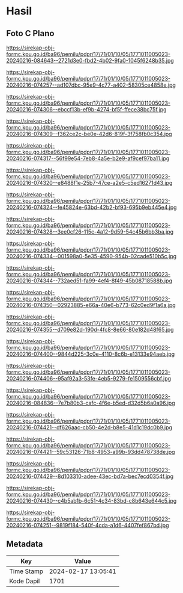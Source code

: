 # Hasil

## Foto C Plano

https://sirekap-obj-formc.kpu.go.id/ba96/pemilu/pdpr/17/71/01/10/05/1771011005023-20240216-084643--2721d3e0-fbd2-4b02-9fa0-1045f6248b35.jpg

https://sirekap-obj-formc.kpu.go.id/ba96/pemilu/pdpr/17/71/01/10/05/1771011005023-20240216-074257--ad107dbc-95e9-4c77-a402-58305ce4858e.jpg

https://sirekap-obj-formc.kpu.go.id/ba96/pemilu/pdpr/17/71/01/10/05/1771011005023-20240216-074306--ebccf13b-ef9b-4274-bf5f-ffece38bc75f.jpg

https://sirekap-obj-formc.kpu.go.id/ba96/pemilu/pdpr/17/71/01/10/05/1771011005023-20240216-074309--f362ce2c-be0e-42d6-819f-3f758fb0c354.jpg

https://sirekap-obj-formc.kpu.go.id/ba96/pemilu/pdpr/17/71/01/10/05/1771011005023-20240216-074317--56f99e54-7eb8-4a5e-b2e9-af9cef97ba11.jpg

https://sirekap-obj-formc.kpu.go.id/ba96/pemilu/pdpr/17/71/01/10/05/1771011005023-20240216-074320--e8488f1e-25b7-47ce-a2e5-c5ed16271d43.jpg

https://sirekap-obj-formc.kpu.go.id/ba96/pemilu/pdpr/17/71/01/10/05/1771011005023-20240216-074324--fe45824e-63bd-42b2-bf93-695b9eb445e4.jpg

https://sirekap-obj-formc.kpu.go.id/ba96/pemilu/pdpr/17/71/01/10/05/1771011005023-20240216-074328--3ee0cf26-115c-4a12-9d59-54c45b6bb3ba.jpg

https://sirekap-obj-formc.kpu.go.id/ba96/pemilu/pdpr/17/71/01/10/05/1771011005023-20240216-074334--001598a0-5e35-4590-954b-02cade510b5c.jpg

https://sirekap-obj-formc.kpu.go.id/ba96/pemilu/pdpr/17/71/01/10/05/1771011005023-20240216-074344--732aed51-fa99-4ef4-8f49-45b08718588b.jpg

https://sirekap-obj-formc.kpu.go.id/ba96/pemilu/pdpr/17/71/01/10/05/1771011005023-20240216-074350--02923885-e66a-40e6-b773-62c0ed9f1a6a.jpg

https://sirekap-obj-formc.kpu.go.id/ba96/pemilu/pdpr/17/71/01/10/05/1771011005023-20240216-074355--d709e82d-190d-4fc8-8e66-80e182d48f65.jpg

https://sirekap-obj-formc.kpu.go.id/ba96/pemilu/pdpr/17/71/01/10/05/1771011005023-20240216-074400--9844d225-3c0e-4110-8c6b-e13133e94aeb.jpg

https://sirekap-obj-formc.kpu.go.id/ba96/pemilu/pdpr/17/71/01/10/05/1771011005023-20240216-074406--95af92a3-53fe-4eb5-9279-fe1509556cbf.jpg

https://sirekap-obj-formc.kpu.go.id/ba96/pemilu/pdpr/17/71/01/10/05/1771011005023-20240216-084836--7e7b80b3-cafc-4f6e-b5ed-d32d5b6a0a96.jpg

https://sirekap-obj-formc.kpu.go.id/ba96/pemilu/pdpr/17/71/01/10/05/1771011005023-20240216-074421--df626aac-cb50-4e2d-b8e5-41d1c19dc0b9.jpg

https://sirekap-obj-formc.kpu.go.id/ba96/pemilu/pdpr/17/71/01/10/05/1771011005023-20240216-074421--59c53126-71b8-4953-a99b-93dd478738de.jpg

https://sirekap-obj-formc.kpu.go.id/ba96/pemilu/pdpr/17/71/01/10/05/1771011005023-20240216-074429--8d103310-adee-43ec-bd7a-bec7ecd0354f.jpg

https://sirekap-obj-formc.kpu.go.id/ba96/pemilu/pdpr/17/71/01/10/05/1771011005023-20240216-074430--c4b5ab1b-6c51-4c34-83bd-c8b643e644c5.jpg

https://sirekap-obj-formc.kpu.go.id/ba96/pemilu/pdpr/17/71/01/10/05/1771011005023-20240216-074251--9819f184-540f-4cda-a1d6-4407fef867bd.jpg


## Metadata

| Key        | Value               |
| ---------- | ------------------- |
| Time Stamp | 2024-02-17 13:05:41 |
| Kode Dapil | 1701                |



